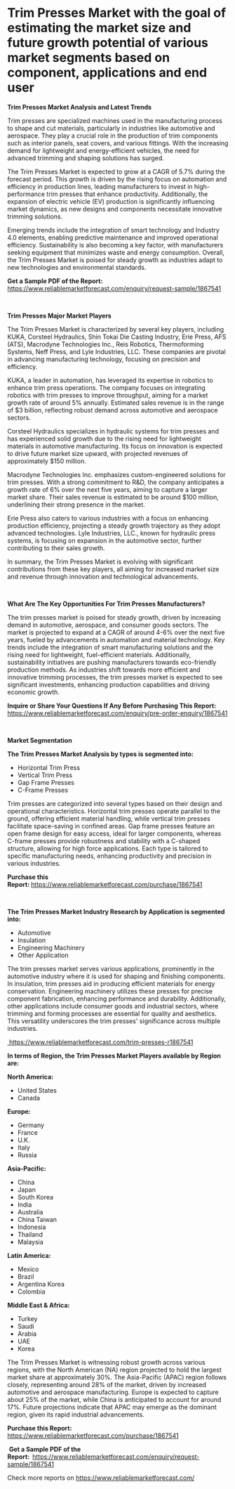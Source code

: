<p><h1>Trim Presses Market with the goal of estimating the market size and future growth potential of various market segments based on component, applications and end user</h1></p><p><strong>Trim Presses Market Analysis and Latest Trends</strong></p>
<p><p>Trim presses are specialized machines used in the manufacturing process to shape and cut materials, particularly in industries like automotive and aerospace. They play a crucial role in the production of trim components such as interior panels, seat covers, and various fittings. With the increasing demand for lightweight and energy-efficient vehicles, the need for advanced trimming and shaping solutions has surged.</p><p>The Trim Presses Market is expected to grow at a CAGR of 5.7% during the forecast period. This growth is driven by the rising focus on automation and efficiency in production lines, leading manufacturers to invest in high-performance trim presses that enhance productivity. Additionally, the expansion of electric vehicle (EV) production is significantly influencing market dynamics, as new designs and components necessitate innovative trimming solutions. </p><p>Emerging trends include the integration of smart technology and Industry 4.0 elements, enabling predictive maintenance and improved operational efficiency. Sustainability is also becoming a key factor, with manufacturers seeking equipment that minimizes waste and energy consumption. Overall, the Trim Presses Market is poised for steady growth as industries adapt to new technologies and environmental standards.</p></p>
<p><strong>Get a Sample PDF of the Report:&nbsp;</strong> <a href="https://www.reliablemarketforecast.com/enquiry/request-sample/1867541?utm_campaign=2320&utm_medium=2&utm_source=Github&utm_content=ia&utm_term=10042025&utm_id=trim-presses">https://www.reliablemarketforecast.com/enquiry/request-sample/1867541</a></p>
<p>&nbsp;</p>
<p><strong>Trim Presses Major Market Players</strong></p>
<p><p>The Trim Presses Market is characterized by several key players, including KUKA, Corsteel Hydraulics, Shin Tokai Die Casting Industry, Erie Press, AFS (ATS), Macrodyne Technologies Inc., Reis Robotics, Thermoforming Systems, Neff Press, and Lyle Industries, LLC. These companies are pivotal in advancing manufacturing technology, focusing on precision and efficiency.</p><p>KUKA, a leader in automation, has leveraged its expertise in robotics to enhance trim press operations. The company focuses on integrating robotics with trim presses to improve throughput, aiming for a market growth rate of around 5% annually. Estimated sales revenue is in the range of $3 billion, reflecting robust demand across automotive and aerospace sectors.</p><p>Corsteel Hydraulics specializes in hydraulic systems for trim presses and has experienced solid growth due to the rising need for lightweight materials in automotive manufacturing. Its focus on innovation is expected to drive future market size upward, with projected revenues of approximately $150 million.</p><p>Macrodyne Technologies Inc. emphasizes custom-engineered solutions for trim presses. With a strong commitment to R&D, the company anticipates a growth rate of 6% over the next five years, aiming to capture a larger market share. Their sales revenue is estimated to be around $100 million, underlining their strong presence in the market.</p><p>Erie Press also caters to various industries with a focus on enhancing production efficiency, projecting a steady growth trajectory as they adopt advanced technologies. Lyle Industries, LLC., known for hydraulic press systems, is focusing on expansion in the automotive sector, further contributing to their sales growth.</p><p>In summary, the Trim Presses Market is evolving with significant contributions from these key players, all aiming for increased market size and revenue through innovation and technological advancements.</p></p>
<p>&nbsp;</p>
<p><strong>What Are The Key Opportunities For Trim Presses Manufacturers?</strong></p>
<p><p>The trim presses market is poised for steady growth, driven by increasing demand in automotive, aerospace, and consumer goods sectors. The market is projected to expand at a CAGR of around 4-6% over the next five years, fueled by advancements in automation and material technology. Key trends include the integration of smart manufacturing solutions and the rising need for lightweight, fuel-efficient materials. Additionally, sustainability initiatives are pushing manufacturers towards eco-friendly production methods. As industries shift towards more efficient and innovative trimming processes, the trim presses market is expected to see significant investments, enhancing production capabilities and driving economic growth.</p></p>
<p><strong>Inquire or Share Your Questions If Any Before Purchasing This Report:</strong> <a href="https://www.reliablemarketforecast.com/enquiry/pre-order-enquiry/1867541?utm_campaign=2320&utm_medium=2&utm_source=Github&utm_content=ia&utm_term=10042025&utm_id=trim-presses">https://www.reliablemarketforecast.com/enquiry/pre-order-enquiry/1867541</a></p>
<p>&nbsp;</p>
<p><strong>Market Segmentation</strong></p>
<p><strong>The Trim Presses Market Analysis by types is segmented into:</strong></p>
<p><ul><li>Horizontal Trim Press</li><li>Vertical Trim Press</li><li>Gap Frame Presses</li><li>C-Frame Presses</li></ul></p>
<p><p>Trim presses are categorized into several types based on their design and operational characteristics. Horizontal trim presses operate parallel to the ground, offering efficient material handling, while vertical trim presses facilitate space-saving in confined areas. Gap frame presses feature an open frame design for easy access, ideal for larger components, whereas C-frame presses provide robustness and stability with a C-shaped structure, allowing for high force applications. Each type is tailored to specific manufacturing needs, enhancing productivity and precision in various industries.</p></p>
<p><strong>Purchase this Report:&nbsp;</strong><a href="https://www.reliablemarketforecast.com/purchase/1867541?utm_campaign=2320&utm_medium=2&utm_source=Github&utm_content=ia&utm_term=10042025&utm_id=trim-presses">https://www.reliablemarketforecast.com/purchase/1867541</a></p>
<p>&nbsp;</p>
<p><strong>The Trim Presses Market Industry Research by Application is segmented into:</strong></p>
<p><ul><li>Automotive</li><li>Insulation</li><li>Engineering Machinery</li><li>Other Application</li></ul></p>
<p><p>The trim presses market serves various applications, prominently in the automotive industry where it is used for shaping and finishing components. In insulation, trim presses aid in producing efficient materials for energy conservation. Engineering machinery utilizes these presses for precise component fabrication, enhancing performance and durability. Additionally, other applications include consumer goods and industrial sectors, where trimming and forming processes are essential for quality and aesthetics. This versatility underscores the trim presses' significance across multiple industries.</p></p>
<p><a href="https://www.reliablemarketforecast.com/trim-presses-r1867541?utm_campaign=2320&utm_medium=2&utm_source=Github&utm_content=ia&utm_term=10042025&utm_id=trim-presses">&nbsp;https://www.reliablemarketforecast.com/trim-presses-r1867541</a></p>
<p><strong>In terms of Region, the Trim Presses Market Players available by Region are:</strong></p>
<p>
    <p> <strong> North America: </strong>
        <ul>
            <li>United States</li>
            <li>Canada</li>
        </ul>
        </p> 
    <p> <strong> Europe: </strong>
        <ul>
            <li>Germany</li>
            <li>France</li>
            <li>U.K.</li>
            <li>Italy</li>
            <li>Russia</li>
        </ul>
        </p> 
    <p> <strong> Asia-Pacific: </strong>
        <ul>
            <li>China</li>
            <li>Japan</li>
            <li>South Korea</li>
            <li>India</li>
            <li>Australia</li>
            <li>China Taiwan</li>
            <li>Indonesia</li>
            <li>Thailand</li>
            <li>Malaysia</li>
        </ul>
        </p> 
    <p> <strong> Latin America: </strong>
        <ul>
            <li>Mexico</li>
            <li>Brazil</li>
            <li>Argentina Korea</li>
            <li>Colombia</li>
        </ul>
        </p> 
    <p> <strong> Middle East & Africa: </strong>
        <ul>
            <li>Turkey</li>
            <li>Saudi</li>
            <li>Arabia</li>
            <li>UAE</li>
            <li>Korea</li>
        </ul>
    </p>
    </p>
<p><p>The Trim Presses Market is witnessing robust growth across various regions, with the North American (NA) region projected to hold the largest market share at approximately 30%. The Asia-Pacific (APAC) region follows closely, representing around 28% of the market, driven by increased automotive and aerospace manufacturing. Europe is expected to capture about 25% of the market, while China is anticipated to account for around 17%. Future projections indicate that APAC may emerge as the dominant region, given its rapid industrial advancements.</p></p>
<p><strong>Purchase this Report: </strong><a href="https://www.reliablemarketforecast.com/purchase/1867541?utm_campaign=2320&utm_medium=2&utm_source=Github&utm_content=ia&utm_term=10042025&utm_id=trim-presses">https://www.reliablemarketforecast.com/purchase/1867541</a></p>
<p>&nbsp;<strong>Get a Sample PDF of the Report:&nbsp;&nbsp;</strong><a href="https://www.reliablemarketforecast.com/enquiry/request-sample/1867541?utm_campaign=2320&utm_medium=2&utm_source=Github&utm_content=ia&utm_term=10042025&utm_id=trim-presses">https://www.reliablemarketforecast.com/enquiry/request-sample/1867541</a></p>
<p><strong></strong></p>
<p>Check more reports on <a href="https://www.reliablemarketforecast.com/?utm_campaign=2320&utm_medium=2&utm_source=Github&utm_content=ia&utm_term=10042025&utm_id=trim-presses">https://www.reliablemarketforecast.com/</a></p>